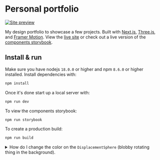 # Personal portfolio

[![Site preview](/public/site-preview.png)](https://Joew.com)

My design portfolio to showcase a few projects. Built with [Next.js](https://nextjs.org/), [Three.js](https://threejs.org/), and [Framer Motion](https://www.framer.com/motion/). View the [live site](https://Joew.com) or check out a live version of the [components storybook](https://storybook.Joew.com).

## Install & run

Make sure you have nodejs `18.0.0` or higher and npm `8.6.0` or higher installed. Install dependencies with:

```bash
npm install
```

Once it's done start up a local server with:

```bash
npm run dev
```

To view the components storybook:

```bash
npm run storybook
```

To create a production build:

```bash
npm run build
```

<details>
  <summary>How do I change the color on the <code>DisplacementSphere</code> (blobby rotating thing in the background).</summary>
  
</details>
